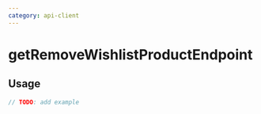 ```yaml
---
category: api-client
---
```


# getRemoveWishlistProductEndpoint

<!-- PLACEHOLDER_DESCRIPTION -->

## Usage

```ts
// TODO: add example
```
